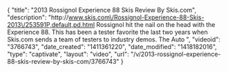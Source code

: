 {
    "title": "2013 Rossignol Experience 88 Skis Review By Skis.com",
    "description": "http:\/\/www.skis.com\/Rossignol-Experience-88-Skis-2013\/253591P,default,pd.html  Rossignol hit the nail on the head with the Experience 88. This has been a tester favorite the last two years when Skis.com sends a team of testers to industry demos. The Auto ",
    "videoid": "3766743",
    "date_created": "1411361220",
    "date_modified": "1418182016",
    "type": "captivate",
    "layout": "video",
    "url": "\/v\/2013-rossignol-experience-88-skis-review-by-skis-com\/3766743"
}